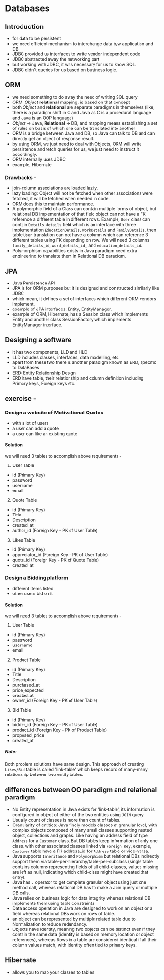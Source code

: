 # Databases

## Introduction
- for data to be persistent
- we need efficient mechanism to interchange data b/w application and DB
- JDBC provided us interfaces to write vendor independent code
- JDBC abstracted away the networking part
- but working with JDBC, it was necessary for us to know SQL.
- JDBC didn't queries for us based on business logic.

## ORM
- we need something to do away the need of writing SQL query
- ORM: _Object_ **relational** mapping, is based on that concept
- both _Object_ and **relational** are separate paradigms in themselves (like, there is a paradigm shift in C and Java as C is a procedural language and Java is an OOP language)
- _Object_ -> Java, **Relational** -> DB, and mapping means establishing a set of rules on basis of which one can be translated into another
- ORM is a bridge between Java and DB, so Java can talk to DB and can directly get an object of response result.
- by using ORM, we just need to deal with Objects, ORM will write persistence and fetch queries for us, we just need to instruct it accordingly.
- ORM internally uses JDBC
- example, Hibernate

### Drawbacks -
- join-column associations are loaded lazily.
- lazy loading: Object will not be fetched when other associations were fetched, it will be fetched when needed in code.
- ORM does this to maintain performance.
- A polymorphic field of a Class can contain multiple forms of object, but relational DB implementation of that field object can not have a FK reference a different table in different rows. Example, `User` class can contain `Details details` field which is an interface with three implementation `EducationDetails`, `WorkDetails` and `FamilyDetails`, then table `User` translation can not have a column which can reference 3 different tables using FK depending on row. We will need 3 columns `family_details_id`, `word_details_id_` and `education_details_id`.
- Polymorphism capabilities exists in Java paradigm need extra engineering to translate them in Relational DB paradigm.

## JPA
- Java Persistence API
- JPA is for ORM purposes but it is designed and constructed similarly like JDBC
- which mean, it defines a set of interfaces which different ORM vendors implement.
- example of JPA interfaces: Entity, EntityManager.
- example of ORM, Hibernate, has a Session class which implements Entity and another class SessionFactory which implements EntityManager interface.

## Designing a software
- it has two components, LLD and HLD
- LLD includes classes, interfaces, data modelling, etc.
- apart from these two there is another paradigm known as ERD, specific to DataBases
- ERD: Entity Relationship Design
- ERD have table, their relationship and column definition including Primary keys, Foreign keys etc.

## exercise - 
### Design a website of Motivational Quotes
- with a lot of users
- a user can add a quote
- a user can like an existing quote

#### Solution
we will need 3 tables to accomplish above requirements -
1. User Table
- id (Primary Key)
- password
- username
- email

2. Quote Table
- id (Primary Key)
- Title
- Description
- created_at
- author_id (Foreign Key - PK of User Table)

3. Likes Table
- id (Primary Key)
- appreciator_id (Foreign Key - PK of User Table)
- quote_id (Foreign Key - PK of Quote Table)
- created_at

### Design a Bidding platform
- different items listed
- other users bid on it

#### Solution
we will need 3 tables to accomplish above requirements -
1. User Table
- id (Primary Key)
- password
- username
- email

2. Product Table
- id (Primary Key)
- Title
- Description
- purchased_at
- price_expected
- created_at
- owner_id (Foreign Key - PK of User Table)

3. Bid Table
- id (Primary Key)
- bidder_id (Foreign Key - PK of User Table)
- product_id (Foreign Key - PK of Product Table)
- proposed_price
- created_at

##### Note:
Both problem solutions have same design. This approach of creating `Likes/Bid` table is called 'link-table' which keeps record of many-many relationship between two entity tables.

## differences between OO paradigm and relational paradigm
- No Entity representation in Java exists for 'link-table', its information is configured in object of either of the two entities using `JOIN` query
- Usually count of classes is more than count of tables.
- Granularity of entities: Java finely models classes at granular level, with complex objects composed of many small classes supporting nested object, collections and graphs. Like having an address field of type `Address` for a `Customer` class. But DB tables keep information of only one class, with other associated classes linked via `Foreign Key`, example, `Customer` table have a FK address_id for `Address` table or vice-versa.
- Java supports `Inheritance` and `Polymorphism` but relational DBs indirectly support them via table-per-hierarchy/table-per-subclass (single table contains columns representing fields of all child-classes, values missing are left as null, indicating which child-class might have created that entry).
- Java has `.` operator to get complete granular object using just one method call, whereas relational DB has to make a Join query or multiple DB calls.
- Java relies on business logic for data integrity whereas relational DB implements them using table constraints
- Data access operation in Java are designed to work on an object or a field whereas relational DBs work on rows of table.
- an object can be represented by multiple related table due to Normalization to reduce redundancy.
- Objects have identity, meaning two objects can be distinct even if they contain the same data (identity is based on memory location or object references), whereas Rows in a table are considered identical if all their column values match, with identity often tied to primary keys.

## Hibernate
- allows you to map your classes to tables
